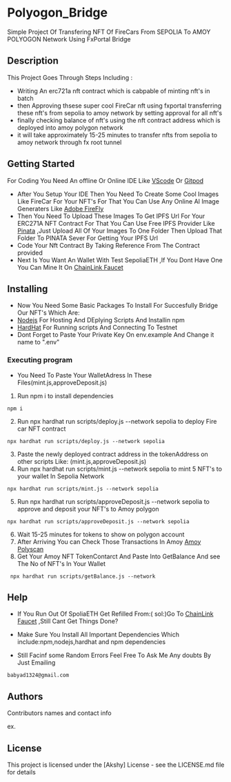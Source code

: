 # Polyogon_Bridge
Simple Project Of Transfering NFT Of FireCars From SEPOLIA To AMOY POLYOGON Network Using FxPortal Bridge
## Description
This Project Goes Through Steps Including :
* Writing An erc721a nft contract which is cabpable of minting nft's in batch
* then Approving thsese super cool FireCar nft using fxportal transferring these nft's from sepolia to amoy network by setting approval for all nft's
* finally checking balance of nft's using the nft contract address which is deployed into amoy polygon network
* it will take approximately 15-25 minutes to transfer nfts from sepolia to amoy network through fx root tunnel
## Getting Started
For Coding You Need An offline Or Online IDE Like [VScode](https://code.visualstudio.com/) Or [Gitpod](https://www.gitpod.io/)
* After You Setup Your IDE Then You Need To Create Some Cool Images Like FireCar For Your NFT's For That You Can Use Any Online AI Image Generaters Like [Adobe FireFly](https://www.adobe.com/products/firefly.html) 
* Then You Need To Upload These Images To Get IPFS Url For Your ERC271A NFT Contract For That You Can Use Free IPFS Provider Like [Pinata](https://www.pinata.cloud/) ,Just Upload All Of Your Images To One Folder Then Upload That Folder To PINATA Sever For Getting Your IPFS Url 
* Code Your Nft Contract By Taking Reference From The Contract provided
* Next Is You Want An Wallet With Test SepoliaETH ,If You Dont Have One You Can Mine It On [ChainLink Faucet](https://faucets.chain.link/)
## Installing

* Now You Need Some Basic  Packages To Install For Succesfully Bridge Our NFT's Which Are:
* [Nodejs](https://nodejs.org/en/download/current) For Hosting And DEplying Scripts And Installin npm
* [HardHat](https://hardhat.org/) For Running scripts And Connecting To Testnet
* Dont Forget to Paste Your Private Key On env.example And Change it name to ".env"
### Executing program

* You Need To Paste Your WalletAdress In These Files(mint.js,approveDeposit.js)
1. Run npm i to install dependencies
```
npm i
```
2. Run npx hardhat run scripts/deploy.js --network sepolia to deploy Fire car NFT contract
```
npx hardhat run scripts/deploy.js --network sepolia
```
3. Paste the newly deployed contract address in the tokenAddress on other scripts Like:
(mint.js,approveDeposit.js)
4. Run npx hardhat run scripts/mint.js --network sepolia to mint 5 NFT's to your wallet In Sepolia Network
```
npx hardhat run scripts/mint.js --network sepolia
```
5. Run npx hardhat run scripts/approveDeposit.js --network sepolia to approve and deposit your NFT's to Amoy polygon
```
npx hardhat run scripts/approveDeposit.js --network sepolia
```
6. Wait 15-25 minutes for tokens to show on polygon account
7. After Arriving You can Check Those Transactions In Amoy [Amoy Polyscan](https://amoy.polygonscan.com/)
8. Get Your Amoy NFT TokenContarct And Paste Into GetBalance And see The No of NFT's In Your Wallet
```
 npx hardhat run scripts/getBalance.js --network
```

## Help

* If You Run Out Of SpoliaETH Get Refilled From:(
 sol:)Go To [ChainLink Faucet](https://faucets.chain.link/) ,Still Cant Get Things Done?
* Make Sure You Install All Important Dependencies Which include:npm,nodejs,hardhat and npm dependencies

* Still Facinf some Random Errors Feel Free To Ask Me Any doubts By Just Emailing
```
babyad1324@gmail.com
```

## Authors

Contributors names and contact info


ex. [](babyad1324@gmail.com)


## License

This project is licensed under the [Akshy] License - see the LICENSE.md file for details
